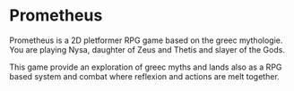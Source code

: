 # Prometheus

Prometheus is a 2D pletformer RPG game based on the greec mythologie. You
are playing Nysa, daughter of Zeus and Thetis and slayer of the Gods.

This game provide an exploration of greec myths and lands also as a RPG based
system and combat where reflexion and actions are melt together.
